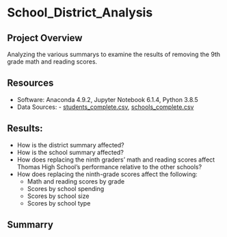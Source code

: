 # School_District_Analysis

## Project Overview
Analyzing the various summarys to examine the results of removing the 9th grade math and reading scores.

## Resources 
- Software: Anaconda 4.9.2, Jupyter Notebook 6.1.4, Python 3.8.5
- Data Sources: - [students_complete.csv](resources/students_complete.csv), [schools_complete.csv](resources/schools_complete.csv)


## Results: 

- How is the district summary affected?
- How is the school summary affected?
- How does replacing the ninth graders’ math and reading scores affect Thomas High School’s performance relative to the other schools?
- How does replacing the ninth-grade scores affect the following:
  - Math and reading scores by grade
  - Scores by school spending
  - Scores by school size
  - Scores by school type


## Summarry
